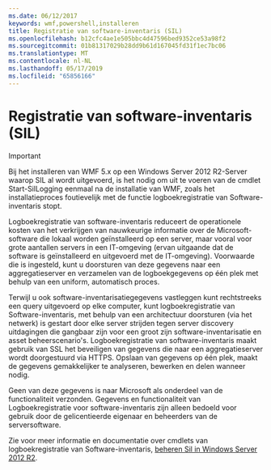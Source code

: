 ```yaml
---
ms.date: 06/12/2017
keywords: wmf,powershell,installeren
title: Registratie van software-inventaris (SIL)
ms.openlocfilehash: b12cfc4ae1e505bbc4d47596bed9352ce53a98f2
ms.sourcegitcommit: 01b81317029b28dd9b61d167045fd31f1ec7bc06
ms.translationtype: MT
ms.contentlocale: nl-NL
ms.lasthandoff: 05/17/2019
ms.locfileid: "65856166"
---
```

# <a name="software-inventory-logging-sil"></a>Registratie van software-inventaris (SIL)

> [!IMPORTANT]
> Bij het installeren van WMF 5.x op een Windows Server 2012 R2-Server waarop SIL al wordt uitgevoerd, is het nodig om uit te voeren van de cmdlet Start-SilLogging eenmaal na de installatie van WMF, zoals het installatieproces foutievelijk met de functie logboekregistratie van Software-inventaris stopt.

Logboekregistratie van software-inventaris reduceert de operationele kosten van het verkrijgen van nauwkeurige informatie over de Microsoft-software die lokaal worden geïnstalleerd op een server, maar vooral voor grote aantallen servers in een IT-omgeving (ervan uitgaande dat de software is geïnstalleerd en uitgevoerd met de IT-omgeving). Voorwaarde die is ingesteld, kunt u doorsturen van deze gegevens naar een aggregatieserver en verzamelen van de logboekgegevens op één plek met behulp van een uniform, automatisch proces.

Terwijl u ook software-inventarisatiegegevens vastleggen kunt rechtstreeks een query uitgevoerd op elke computer, kunt logboekregistratie van Software-inventaris, met behulp van een architectuur doorsturen (via het netwerk) is gestart door elke server strijden tegen server discovery uitdagingen die gangbaar zijn voor een groot zijn software-inventarisatie en asset beheerscenario's. Logboekregistratie van software-inventaris maakt gebruik van SSL het beveiligen van gegevens die naar een aggregatieserver wordt doorgestuurd via HTTPS. Opslaan van gegevens op één plek, maakt de gegevens gemakkelijker te analyseren, bewerken en delen wanneer nodig.

Geen van deze gegevens is naar Microsoft als onderdeel van de functionaliteit verzonden. Gegevens en functionaliteit van Logboekregistratie voor software-inventaris zijn alleen bedoeld voor gebruik door de gelicentieerde eigenaar en beheerders van de serversoftware.

Zie voor meer informatie en documentatie over cmdlets van logboekregistratie van Software-inventaris, [beheren Sil in Windows Server 2012 R2](/previous-versions/windows/it-pro/windows-server-2012-R2-and-2012/dn383584(v=ws.11)).

